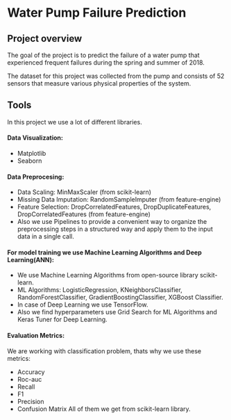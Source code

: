 # Water Pump Failure Prediction
## Project overview
The goal of the project is to predict the failure of a water pump that experienced frequent failures during the spring and summer of 2018.

The dataset for this project was collected from the pump and consists of 52 sensors that measure various physical properties of the system.

## Tools
In this project we use a lot of different libraries.
#### Data Visualization:
- Matplotlib
- Seaborn
#### Data Preprocesing:
- Data Scaling: MinMaxScaler (from scikit-learn)
- Missing Data Imputation: RandomSampleImputer (from feature-engine)
- Feature Selection: DropCorrelatedFeatures, DropDuplicateFeatures, DropCorrelatedFeatures (from feature-engine)
- Also we use Pipelines to provide a convenient way to organize the preprocessing steps in a structured way and apply them to the input data in a single call.
#### For model training we use Machine Learning Algorithms and Deep Learning(ANN):
- We use Machine Learning Algorithms from open-source library scikit-learn.
- ML Algorithms: LogisticRegression, KNeighborsClassifier, RandomForestClassifier, GradientBoostingClassifier, XGBoost Classifier.
- In case of Deep Learning we use TensorFlow.
- Also we find hyperparameters use Grid Search for ML Algorithms and Keras Tuner for Deep Learning.
#### Evaluation Metrics:
We are working with classification problem, thats why we use these metrics:
- Accuracy
- Roc-auc
- Recall
- F1
- Precision
- Confusion Matrix
All of them we get from scikit-learn library.
